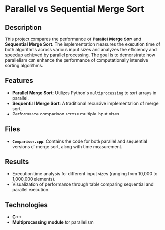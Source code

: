 # Parallel vs Sequential Merge Sort

## Description
This project compares the performance of **Parallel Merge Sort** and **Sequential Merge Sort**. The implementation measures the execution time of both algorithms across various input sizes and analyzes the efficiency and speedup achieved by parallel processing. The goal is to demonstrate how parallelism can enhance the performance of computationally intensive sorting algorithms.

## Features
- **Parallel Merge Sort**: Utilizes Python's `multiprocessing` to sort arrays in parallel.
- **Sequential Merge Sort**: A traditional recursive implementation of merge sort.
- Performance comparison across multiple input sizes.

## Files
- **`Comparison.cpp`**: Contains the code for both parallel and sequential versions of merge sort, along with time measurement.

## Results
- Execution time analysis for different input sizes (ranging from 10,000 to 1,000,000 elements).
- Visualization of performance through table comparing sequential and parallel execution.

## Technologies
- **C++**
- **Multiprocessing module** for parallelism
